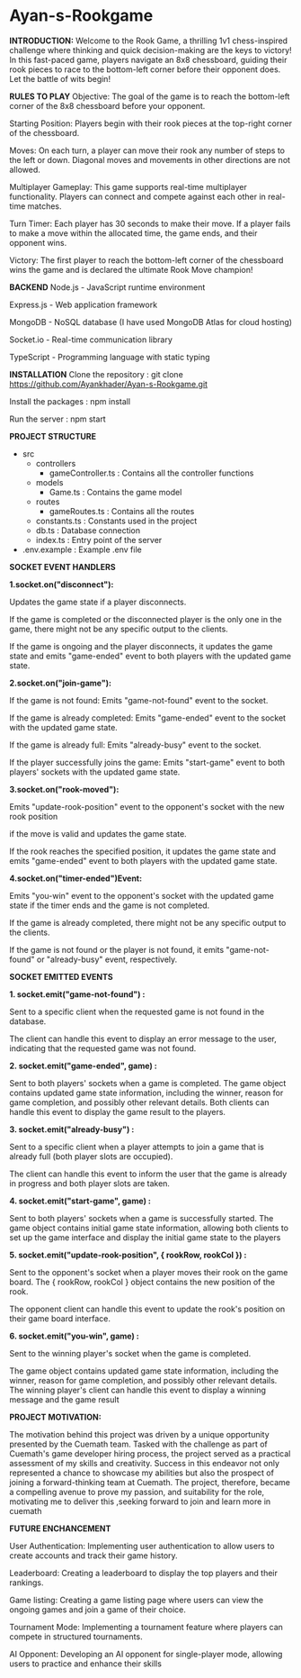 # Ayan-s-Rookgame
**INTRODUCTION:**
Welcome to the Rook Game, a thrilling 1v1 chess-inspired challenge where  thinking and quick decision-making are the keys to victory!
In this fast-paced game, players navigate an 8x8 chessboard, guiding their rook pieces to race to the bottom-left corner before their opponent does.
Let the battle of wits begin!


**RULES TO PLAY**
Objective: The goal of the game is to reach the bottom-left corner of the 8x8 chessboard before your opponent.

Starting Position: Players begin with their rook pieces at the top-right corner of the chessboard.

Moves: On each turn, a player can move their rook any number of steps to the left or down. Diagonal moves and movements in other directions are not allowed.

Multiplayer Gameplay: This game supports real-time multiplayer functionality. Players can connect and compete against each other in real-time matches.

Turn Timer: Each player has 30 seconds to make their move. If a player fails to make a move within the allocated time, the game ends, and their opponent wins.

Victory: The first player to reach the bottom-left corner of the chessboard wins the game and is declared the ultimate Rook Move champion!


**BACKEND**
Node.js - JavaScript runtime environment

Express.js - Web application framework

MongoDB - NoSQL database (I have used MongoDB Atlas for cloud hosting)

Socket.io - Real-time communication library

TypeScript - Programming language with static typing



**INSTALLATION**
Clone the repository : git clone https://github.com/Ayankhader/Ayan-s-Rookgame.git

Install the packages : npm install

Run the server : npm start


**PROJECT STRUCTURE**
- src
   - controllers
        - gameController.ts : Contains all the controller functions
    - models
        - Game.ts : Contains the game model
    - routes
        - gameRoutes.ts : Contains all the routes
    - constants.ts : Constants used in the project
    - db.ts : Database connection
    - index.ts : Entry point of the server
- .env.example : Example .env file



**SOCKET EVENT HANDLERS**

**1.socket.on("disconnect"):**

Updates the game state if a player disconnects.

If the game is completed or the disconnected player is the only one in the game, there might not be any specific output to the clients.

If the game is ongoing and the player disconnects, it updates the game state and emits "game-ended" event to both players with the updated game state.

**2.socket.on("join-game"):**

If the game is not found: Emits "game-not-found" event to the socket.

If the game is already completed: Emits "game-ended" event to the socket with the updated game state.

If the game is already full: Emits "already-busy" event to the socket.

If the player successfully joins the game: Emits "start-game" event to both players' sockets with the updated game state.

**3.socket.on("rook-moved"):**

Emits "update-rook-position" event to the opponent's socket with the new rook position

if the move is valid and updates the game state.

If the rook reaches the specified position, it updates the game state and emits "game-ended" event to both players with the updated game state.

**4.socket.on("timer-ended")Event:**

Emits "you-win" event to the opponent's socket with the updated game state if the timer ends and the game is not completed.

If the game is already completed, there might not be any specific output to the clients.

If the game is not found or the player is not found, it emits "game-not-found" or "already-busy" event, respectively.



**SOCKET EMITTED EVENTS**

**1. socket.emit("game-not-found") :**
   
Sent to a specific client when the requested game is not found in the database.

The client can handle this event to display an error message to the user, indicating that the requested game was not found.

**2. socket.emit("game-ended", game) :**
   
Sent to both players' sockets when a game is completed. 
The game object contains updated game state information, including the winner, reason for game completion, and possibly other relevant details. Both clients can handle this event to display the game result to the players.

**3. socket.emit("already-busy") :**
   
Sent to a specific client when a player attempts to join a game that is already full (both player slots are occupied).

The client can handle this event to inform the user that the game is already in progress and both player slots are taken.

**4. socket.emit("start-game", game) :**
   
Sent to both players' sockets when a game is successfully started. The game object contains initial game state information, allowing both clients to set up the game interface and display the initial game state to the players

**5. socket.emit("update-rook-position", { rookRow, rookCol }) :**
   
Sent to the opponent's socket when a player moves their rook on the game board. The { rookRow, rookCol } object contains the new position of the rook.

The opponent client can handle this event to update the rook's position on their game board interface.

**6. socket.emit("you-win", game) :**

Sent to the winning player's socket when the game is completed.

The game object contains updated game state information, including the winner, reason for game completion, and possibly other relevant details. The winning player's client can handle this event to display a winning message and the game result


**PROJECT MOTIVATION:**


The motivation behind this project was driven by a unique opportunity presented by the Cuemath team. Tasked with the challenge as part of Cuemath's game developer hiring process, the project served as a practical assessment of my skills and creativity. Success in this endeavor not only represented a chance to showcase my abilities but also the prospect of joining a forward-thinking team at Cuemath. The project, therefore, became a compelling avenue to prove my  passion, and suitability for the role, motivating me to deliver this ,seeking forward to join and learn more in cuemath



**FUTURE ENCHANCEMENT**


User Authentication: Implementing user authentication to allow users to create accounts and track their game history.

Leaderboard: Creating a leaderboard to display the top players and their rankings.

Game listing: Creating a game listing page where users can view the ongoing games and join a game of their choice.

Tournament Mode: Implementing a tournament feature where players can compete in structured tournaments.

AI Opponent: Developing an AI opponent for single-player mode, allowing users to practice and enhance their skills



